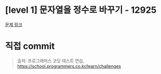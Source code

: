 # [level 1] 문자열을 정수로 바꾸기 - 12925

[문제 링크](https://school.programmers.co.kr/learn/courses/30/lessons/12925)

# 직접 commit

> 출처: 프로그래머스 코딩 테스트 연습, https://school.programmers.co.kr/learn/challenges
